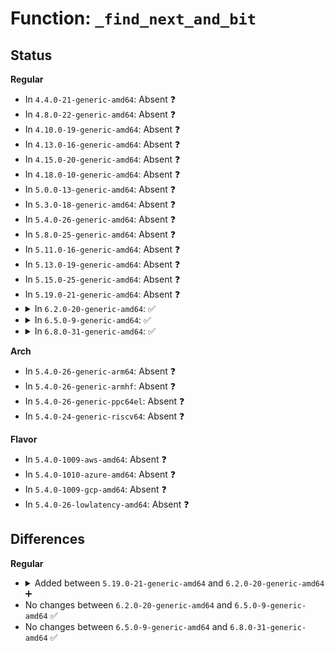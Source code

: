 # Function: <code>_find_next_and_bit</code>

## Status
<b>Regular</b>
<ul>
<li>
In <code>4.4.0-21-generic-amd64</code>: Absent ❓
</li>
<li>
In <code>4.8.0-22-generic-amd64</code>: Absent ❓
</li>
<li>
In <code>4.10.0-19-generic-amd64</code>: Absent ❓
</li>
<li>
In <code>4.13.0-16-generic-amd64</code>: Absent ❓
</li>
<li>
In <code>4.15.0-20-generic-amd64</code>: Absent ❓
</li>
<li>
In <code>4.18.0-10-generic-amd64</code>: Absent ❓
</li>
<li>
In <code>5.0.0-13-generic-amd64</code>: Absent ❓
</li>
<li>
In <code>5.3.0-18-generic-amd64</code>: Absent ❓
</li>
<li>
In <code>5.4.0-26-generic-amd64</code>: Absent ❓
</li>
<li>
In <code>5.8.0-25-generic-amd64</code>: Absent ❓
</li>
<li>
In <code>5.11.0-16-generic-amd64</code>: Absent ❓
</li>
<li>
In <code>5.13.0-19-generic-amd64</code>: Absent ❓
</li>
<li>
In <code>5.15.0-25-generic-amd64</code>: Absent ❓
</li>
<li>
In <code>5.19.0-21-generic-amd64</code>: Absent ❓
</li>
<li>
<details>
<summary>In <code>6.2.0-20-generic-amd64</code>: ✅</summary>

```c
long unsigned int _find_next_and_bit(const long unsigned int * addr1, const long unsigned int * addr2, long unsigned int nbits, long unsigned int start)
```

```json
{
  "name": "_find_next_and_bit",
  "collision_type": "Unique Global",
  "inline_type": "No",
  "funcs": [
    {
      "addr": 18446744071587065680,
      "name": "_find_next_and_bit",
      "external": true,
      "loc": "lib/find_bit.c:159",
      "file": "lib/find_bit.c",
      "inline": "seen, unknown",
      "caller_inline": [],
      "caller_func": [
        "arch/x86/xen/smp.c:xen_send_IPI_mask_allbutself",
        "arch/x86/xen/smp.c:__xen_send_IPI_mask",
        "arch/x86/kernel/apic/x2apic_cluster.c:__x2apic_send_IPI_mask",
        "kernel/workqueue.c:wq_select_unbound_cpu",
        "kernel/sched/core.c:get_nohz_timer_target",
        "kernel/sched/fair.c:nohz_balancer_kick",
        "kernel/sched/fair.c:nohz_balancer_kick",
        "kernel/sched/fair.c:load_balance",
        "kernel/sched/fair.c:find_busiest_queue",
        "kernel/sched/fair.c:find_idlest_group",
        "kernel/sched/fair.c:update_sg_lb_stats",
        "kernel/sched/fair.c:can_migrate_task",
        "kernel/sched/fair.c:select_idle_sibling",
        "kernel/sched/fair.c:find_idlest_group_cpu",
        "kernel/sched/build_policy.c:dl_cpu_busy",
        "kernel/sched/build_policy.c:dl_cpu_busy",
        "kernel/sched/build_policy.c:dl_cpu_busy",
        "kernel/sched/build_policy.c:dl_cpu_busy",
        "kernel/sched/build_policy.c:dl_cpuset_cpumask_can_shrink",
        "kernel/sched/build_policy.c:sched_dl_overflow",
        "kernel/sched/build_policy.c:sched_dl_overflow",
        "kernel/sched/build_policy.c:sched_dl_overflow",
        "kernel/sched/build_policy.c:sched_dl_overflow",
        "kernel/sched/build_policy.c:sched_dl_overflow",
        "kernel/sched/build_policy.c:sched_dl_overflow",
        "kernel/sched/build_policy.c:sched_dl_overflow",
        "kernel/sched/build_policy.c:sched_dl_global_validate",
        "kernel/sched/build_policy.c:dl_add_task_root_domain",
        "kernel/sched/build_policy.c:set_cpus_allowed_dl",
        "kernel/sched/build_policy.c:set_cpus_allowed_dl",
        "kernel/sched/build_policy.c:inactive_task_timer",
        "kernel/sched/build_policy.c:inactive_task_timer",
        "kernel/sched/build_policy.c:dl_task_offline_migration",
        "kernel/sched/build_policy.c:dl_task_offline_migration",
        "kernel/sched/build_policy.c:task_non_contending",
        "kernel/sched/build_policy.c:task_non_contending",
        "kernel/sched/build_utility.c:asym_cpu_capacity_scan",
        "kernel/smp.c:smp_call_function_many_cond",
        "kernel/smp.c:smp_call_function_any",
        "kernel/trace/ring_buffer.c:ring_buffer_reset_online_cpus",
        "kernel/trace/ring_buffer.c:ring_buffer_reset_online_cpus",
        "block/blk-mq.c:blk_mq_hctx_notify_offline",
        "block/blk-mq.c:__blk_mq_delay_run_hw_queue",
        "drivers/acpi/processor_throttling.c:__acpi_processor_set_throttling",
        "drivers/acpi/processor_throttling.c:__acpi_processor_set_throttling",
        "drivers/acpi/processor_throttling.c:__acpi_processor_set_throttling",
        "drivers/xen/events/events_base.c:select_target_cpu",
        "drivers/base/power/domain_governor.c:cpu_power_down_ok",
        "drivers/powercap/idle_inject.c:idle_inject_wakeup",
        "net/core/dev.c:__netif_set_xps_queue",
        "net/core/net-sysfs.c:store_rps_map",
        "net/mptcp/pm_netlink.c:mptcp_pm_nl_check_work_pending",
        "lib/cpumask.c:cpumask_any_and_distribute"
      ]
    }
  ],
  "symbols": [
    {
      "addr": 18446744071587065680,
      "name": "_find_next_and_bit",
      "section": ".text",
      "bind": "STB_GLOBAL",
      "size": 135
    }
  ]
}
```
</details>
</li>
<li>
<details>
<summary>In <code>6.5.0-9-generic-amd64</code>: ✅</summary>

```c
long unsigned int _find_next_and_bit(const long unsigned int * addr1, const long unsigned int * addr2, long unsigned int nbits, long unsigned int start)
```

```json
{
  "name": "_find_next_and_bit",
  "collision_type": "Unique Global",
  "inline_type": "No",
  "funcs": [
    {
      "addr": 18446744071587323776,
      "name": "_find_next_and_bit",
      "external": true,
      "loc": "lib/find_bit.c:168",
      "file": "lib/find_bit.c",
      "inline": "seen, unknown",
      "caller_inline": [],
      "caller_func": [
        "arch/x86/xen/smp.c:xen_send_IPI_mask_allbutself",
        "arch/x86/xen/smp.c:__xen_send_IPI_mask",
        "arch/x86/kernel/smpboot.c:smp_park_other_cpus_in_init",
        "arch/x86/kernel/apic/x2apic_cluster.c:__x2apic_send_IPI_mask",
        "kernel/workqueue.c:wq_select_unbound_cpu",
        "kernel/sched/core.c:get_nohz_timer_target",
        "kernel/sched/fair.c:nohz_balancer_kick",
        "kernel/sched/fair.c:kick_ilb",
        "kernel/sched/fair.c:load_balance",
        "kernel/sched/fair.c:find_busiest_queue",
        "kernel/sched/fair.c:find_idlest_group",
        "kernel/sched/fair.c:update_sg_lb_stats",
        "kernel/sched/fair.c:can_migrate_task",
        "kernel/sched/fair.c:select_idle_sibling",
        "kernel/sched/fair.c:find_idlest_group_cpu",
        "kernel/sched/build_policy.c:dl_bw_manage",
        "kernel/sched/build_policy.c:dl_bw_manage",
        "kernel/sched/build_policy.c:dl_bw_manage",
        "kernel/sched/build_policy.c:dl_bw_manage",
        "kernel/sched/build_policy.c:dl_bw_manage",
        "kernel/sched/build_policy.c:dl_bw_manage",
        "kernel/sched/build_policy.c:dl_cpuset_cpumask_can_shrink",
        "kernel/sched/build_policy.c:sched_dl_overflow",
        "kernel/sched/build_policy.c:sched_dl_overflow",
        "kernel/sched/build_policy.c:sched_dl_overflow",
        "kernel/sched/build_policy.c:sched_dl_overflow",
        "kernel/sched/build_policy.c:sched_dl_overflow",
        "kernel/sched/build_policy.c:sched_dl_overflow",
        "kernel/sched/build_policy.c:sched_dl_overflow",
        "kernel/sched/build_policy.c:sched_dl_global_validate",
        "kernel/sched/build_policy.c:dl_add_task_root_domain",
        "kernel/sched/build_policy.c:set_cpus_allowed_dl",
        "kernel/sched/build_policy.c:set_cpus_allowed_dl",
        "kernel/sched/build_policy.c:inactive_task_timer",
        "kernel/sched/build_policy.c:inactive_task_timer",
        "kernel/sched/build_policy.c:dl_task_offline_migration",
        "kernel/sched/build_policy.c:dl_task_offline_migration",
        "kernel/sched/build_policy.c:task_non_contending",
        "kernel/sched/build_policy.c:task_non_contending",
        "kernel/sched/build_utility.c:asym_cpu_capacity_scan",
        "kernel/smp.c:smp_call_function_many_cond",
        "kernel/smp.c:smp_call_function_any",
        "kernel/trace/ring_buffer.c:ring_buffer_reset_online_cpus",
        "block/blk-mq.c:blk_mq_hctx_notify_offline",
        "block/blk-mq.c:blk_mq_delay_run_hw_queue",
        "drivers/acpi/processor_throttling.c:__acpi_processor_set_throttling",
        "drivers/acpi/processor_throttling.c:__acpi_processor_set_throttling",
        "drivers/acpi/processor_throttling.c:__acpi_processor_set_throttling",
        "drivers/xen/events/events_base.c:select_target_cpu",
        "drivers/base/power/domain_governor.c:cpu_power_down_ok",
        "drivers/powercap/idle_inject.c:idle_inject_wakeup",
        "net/core/dev.c:__netif_set_xps_queue",
        "net/core/net-sysfs.c:netdev_rx_queue_set_rps_mask",
        "net/mptcp/pm_netlink.c:mptcp_pm_nl_check_work_pending",
        "lib/cpumask.c:cpumask_any_and_distribute"
      ]
    }
  ],
  "symbols": [
    {
      "addr": 18446744071587323776,
      "name": "_find_next_and_bit",
      "section": ".text",
      "bind": "STB_GLOBAL",
      "size": 132
    }
  ]
}
```
</details>
</li>
<li>
<details>
<summary>In <code>6.8.0-31-generic-amd64</code>: ✅</summary>

```c
long unsigned int _find_next_and_bit(const long unsigned int * addr1, const long unsigned int * addr2, long unsigned int nbits, long unsigned int start)
```

```json
{
  "name": "_find_next_and_bit",
  "collision_type": "Unique Global",
  "inline_type": "No",
  "funcs": [
    {
      "addr": 18446744071587606720,
      "name": "_find_next_and_bit",
      "external": true,
      "loc": "lib/find_bit.c:168",
      "file": "lib/find_bit.c",
      "inline": "seen, unknown",
      "caller_inline": [],
      "caller_func": [
        "arch/x86/xen/smp.c:xen_send_IPI_mask_allbutself",
        "arch/x86/xen/smp.c:__xen_send_IPI_mask",
        "arch/x86/kernel/apic/x2apic_cluster.c:__x2apic_send_IPI_mask",
        "kernel/cpu.c:cpu_down_maps_locked",
        "kernel/workqueue.c:wq_select_unbound_cpu",
        "kernel/sched/core.c:get_nohz_timer_target",
        "kernel/sched/fair.c:nohz_balancer_kick",
        "kernel/sched/fair.c:kick_ilb",
        "kernel/sched/fair.c:should_we_balance",
        "kernel/sched/fair.c:find_busiest_queue",
        "kernel/sched/fair.c:find_idlest_group",
        "kernel/sched/fair.c:update_sg_lb_stats",
        "kernel/sched/fair.c:can_migrate_task",
        "kernel/sched/fair.c:select_idle_sibling",
        "kernel/sched/fair.c:find_idlest_group_cpu",
        "kernel/sched/build_policy.c:dl_bw_manage",
        "kernel/sched/build_policy.c:dl_bw_manage",
        "kernel/sched/build_policy.c:dl_bw_manage",
        "kernel/sched/build_policy.c:dl_bw_manage",
        "kernel/sched/build_policy.c:dl_bw_manage",
        "kernel/sched/build_policy.c:dl_bw_manage",
        "kernel/sched/build_policy.c:dl_cpuset_cpumask_can_shrink",
        "kernel/sched/build_policy.c:sched_dl_overflow",
        "kernel/sched/build_policy.c:sched_dl_overflow",
        "kernel/sched/build_policy.c:sched_dl_overflow",
        "kernel/sched/build_policy.c:sched_dl_overflow",
        "kernel/sched/build_policy.c:sched_dl_overflow",
        "kernel/sched/build_policy.c:sched_dl_overflow",
        "kernel/sched/build_policy.c:sched_dl_overflow",
        "kernel/sched/build_policy.c:sched_dl_global_validate",
        "kernel/sched/build_policy.c:dl_add_task_root_domain",
        "kernel/sched/build_policy.c:set_cpus_allowed_dl",
        "kernel/sched/build_policy.c:set_cpus_allowed_dl",
        "kernel/sched/build_policy.c:inactive_task_timer",
        "kernel/sched/build_policy.c:inactive_task_timer",
        "kernel/sched/build_policy.c:dl_task_offline_migration",
        "kernel/sched/build_policy.c:dl_task_offline_migration",
        "kernel/sched/build_policy.c:task_non_contending",
        "kernel/sched/build_policy.c:task_non_contending",
        "kernel/sched/build_utility.c:asym_cpu_capacity_scan",
        "kernel/time/tick-sched.c:tick_nohz_dep_set",
        "kernel/smp.c:smp_call_function_many_cond",
        "kernel/smp.c:smp_call_function_any",
        "kernel/trace/ring_buffer.c:ring_buffer_reset_online_cpus",
        "block/blk-mq.c:blk_mq_hctx_notify_offline",
        "block/blk-mq.c:blk_mq_delay_run_hw_queue",
        "drivers/acpi/processor_throttling.c:__acpi_processor_set_throttling",
        "drivers/acpi/processor_throttling.c:__acpi_processor_set_throttling",
        "drivers/acpi/processor_throttling.c:__acpi_processor_set_throttling",
        "drivers/pmdomain/governor.c:cpu_power_down_ok",
        "drivers/xen/events/events_base.c:select_target_cpu",
        "drivers/powercap/idle_inject.c:idle_inject_wakeup",
        "net/core/dev.c:__netif_set_xps_queue",
        "net/core/net-sysfs.c:netdev_rx_queue_set_rps_mask",
        "net/mptcp/pm_netlink.c:mptcp_pm_nl_check_work_pending",
        "lib/cpumask.c:cpumask_any_and_distribute"
      ]
    }
  ],
  "symbols": [
    {
      "addr": 18446744071587606720,
      "name": "_find_next_and_bit",
      "section": ".text",
      "bind": "STB_GLOBAL",
      "size": 132
    }
  ]
}
```
</details>
</li>
</ul>
<b>Arch</b>
<ul>
<li>
In <code>5.4.0-26-generic-arm64</code>: Absent ❓
</li>
<li>
In <code>5.4.0-26-generic-armhf</code>: Absent ❓
</li>
<li>
In <code>5.4.0-26-generic-ppc64el</code>: Absent ❓
</li>
<li>
In <code>5.4.0-24-generic-riscv64</code>: Absent ❓
</li>
</ul>
<b>Flavor</b>
<ul>
<li>
In <code>5.4.0-1009-aws-amd64</code>: Absent ❓
</li>
<li>
In <code>5.4.0-1010-azure-amd64</code>: Absent ❓
</li>
<li>
In <code>5.4.0-1009-gcp-amd64</code>: Absent ❓
</li>
<li>
In <code>5.4.0-26-lowlatency-amd64</code>: Absent ❓
</li>
</ul>

## Differences
<b>Regular</b>
<ul>
<li>
<details>
<summary>Added between <code>5.19.0-21-generic-amd64</code> and <code>6.2.0-20-generic-amd64</code> ➕</summary>

```c
long unsigned int _find_next_and_bit(const long unsigned int * addr1, const long unsigned int * addr2, long unsigned int nbits, long unsigned int start)
```
</details>
</li>
<li>
No changes between <code>6.2.0-20-generic-amd64</code> and <code>6.5.0-9-generic-amd64</code> ✅
</li>
<li>
No changes between <code>6.5.0-9-generic-amd64</code> and <code>6.8.0-31-generic-amd64</code> ✅
</li>
</ul>
